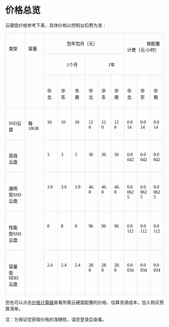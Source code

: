# 价格总览

云硬盘价格参考下表，具体价格以控制台扣费为准：

<table style="margin: 10px 0px 0px; color: rgb(51, 51, 51); font-family: Arial, sans-serif; font-size: 14px; overflow-x: auto;" class="confluenceTable" width="-152">
    <tbody>
        <tr class="firstRow">
            <td style="padding: 7px 10px; border: 1px solid rgb(221, 221, 221); vertical-align: top; white-space: pre-wrap;" class="confluenceTd" rowspan="3">
                <span style="color: rgb(0, 0, 0); font-family: 微软雅黑, &quot;Microsoft YaHei&quot;; font-size: 14px;">类型</span>
            </td>
            <td style="padding: 7px 10px; border: 1px solid rgb(221, 221, 221); vertical-align: top; white-space: pre-wrap;" class="confluenceTd" rowspan="3">
                <span style="color: rgb(0, 0, 0); font-family: 微软雅黑, &quot;Microsoft YaHei&quot;; font-size: 14px;">容量</span>
            </td>
            <td style="padding: 7px 10px; border: 1px solid rgb(221, 221, 221); vertical-align: top; white-space: pre-wrap;" class="confluenceTd" colspan="6">
                <span style="color: rgb(0, 0, 0); font-family: 微软雅黑, &quot;Microsoft YaHei&quot;; font-size: 14px;">包年包月（元）</span>
            </td>
            <td style="padding: 7px 10px; border: 1px solid rgb(221, 221, 221); vertical-align: top; white-space: pre-wrap; word-break: break-all;" class="confluenceTd" rowspan="2" colspan="3">
                <span style="color: rgb(0, 0, 0); font-family: 微软雅黑, &quot;Microsoft YaHei&quot;; font-size: 14px;">按配置计费（元/小时）</span>
            </td>
        </tr>
        <tr>
            <td style="padding: 7px 10px; border: 1px solid rgb(221, 221, 221); vertical-align: top; white-space: pre-wrap;" class="confluenceTd" colspan="3">
                <span style="color: rgb(0, 0, 0); font-family: 微软雅黑, &quot;Microsoft YaHei&quot;; font-size: 14px;">1个月</span>
            </td>
            <td style="padding: 7px 10px; border: 1px solid rgb(221, 221, 221); vertical-align: top; white-space: pre-wrap;" class="confluenceTd" colspan="3">
                <span style="color: rgb(0, 0, 0); font-family: 微软雅黑, &quot;Microsoft YaHei&quot;; font-size: 14px;">1年</span>
            </td>
        </tr>
        <tr>
            <td style="padding: 7px 10px; border: 1px solid rgb(221, 221, 221); vertical-align: top; white-space: pre-wrap;" class="confluenceTd">
                <span style="color: rgb(0, 0, 0); font-family: 微软雅黑, &quot;Microsoft YaHei&quot;; font-size: 14px;">华北</span>
            </td>
            <td style="padding: 7px 10px; border: 1px solid rgb(221, 221, 221); vertical-align: top; white-space: pre-wrap;" class="confluenceTd">
                <span style="color: rgb(0, 0, 0); font-family: 微软雅黑, &quot;Microsoft YaHei&quot;; font-size: 14px;">华东</span>
            </td>
            <td style="padding: 7px 10px; border: 1px solid rgb(221, 221, 221); vertical-align: top; white-space: pre-wrap;" class="confluenceTd">
                <span style="color: rgb(0, 0, 0); font-family: 微软雅黑, &quot;Microsoft YaHei&quot;; font-size: 14px;">华南</span>
            </td>
            <td style="padding: 7px 10px; border: 1px solid rgb(221, 221, 221); vertical-align: top; white-space: pre-wrap;" class="confluenceTd">
                <span style="color: rgb(0, 0, 0); font-family: 微软雅黑, &quot;Microsoft YaHei&quot;; font-size: 14px;">华北</span>
            </td>
            <td style="padding: 7px 10px; border: 1px solid rgb(221, 221, 221); vertical-align: top; white-space: pre-wrap;" class="confluenceTd">
                <span style="color: rgb(0, 0, 0); font-family: 微软雅黑, &quot;Microsoft YaHei&quot;; font-size: 14px;">华东</span>
            </td>
            <td style="padding: 7px 10px; border: 1px solid rgb(221, 221, 221); vertical-align: top; white-space: pre-wrap;" class="confluenceTd">
                <span style="color: rgb(0, 0, 0); font-family: 微软雅黑, &quot;Microsoft YaHei&quot;; font-size: 14px;">华南</span>
            </td>
            <td style="padding: 7px 10px; border: 1px solid rgb(221, 221, 221); vertical-align: top; white-space: pre-wrap;" class="confluenceTd">
                <span style="color: rgb(0, 0, 0); font-family: 微软雅黑, &quot;Microsoft YaHei&quot;; font-size: 14px;">华北</span>
            </td>
            <td style="padding: 7px 10px; border: 1px solid rgb(221, 221, 221); vertical-align: top; white-space: pre-wrap;" class="confluenceTd">
                <span style="color: rgb(0, 0, 0); font-family: 微软雅黑, &quot;Microsoft YaHei&quot;; font-size: 14px;">华东</span>
            </td>
            <td style="padding: 7px 10px; border: 1px solid rgb(221, 221, 221); vertical-align: top; white-space: pre-wrap;" class="confluenceTd">
                <span style="color: rgb(0, 0, 0); font-family: 微软雅黑, &quot;Microsoft YaHei&quot;; font-size: 14px;">华南</span>
            </td>
        </tr>
        <tr>
            <td style="padding: 7px 10px; border: 1px solid rgb(221, 221, 221); vertical-align: top; white-space: pre-wrap;" class="confluenceTd">
                <span style="color: rgb(0, 0, 0); font-family: 微软雅黑, &quot;Microsoft YaHei&quot;; font-size: 14px;">SSD云盘</span>
            </td>
            <td style="padding: 7px 10px; border: 1px solid rgb(221, 221, 221); vertical-align: top; white-space: pre-wrap;" class="confluenceTd" rowspan="5">
                <span style="color: rgb(0, 0, 0); font-family: 微软雅黑, &quot;Microsoft YaHei&quot;; font-size: 14px;">每10GB</span>
            </td>
            <td style="padding: 7px 10px; border: 1px solid rgb(221, 221, 221); vertical-align: top; white-space: pre-wrap;" class="confluenceTd">
                <span style="color: rgb(0, 0, 0); font-family: 微软雅黑, &quot;Microsoft YaHei&quot;; font-size: 14px;">10</span>
            </td>
            <td style="padding: 7px 10px; border: 1px solid rgb(221, 221, 221); vertical-align: top; white-space: pre-wrap;" class="confluenceTd">
                <span style="color: rgb(0, 0, 0); font-family: 微软雅黑, &quot;Microsoft YaHei&quot;; font-size: 14px;">10</span>
            </td>
            <td style="padding: 7px 10px; border: 1px solid rgb(221, 221, 221); vertical-align: top; white-space: pre-wrap;" class="confluenceTd">
                <span style="color: rgb(0, 0, 0); font-family: 微软雅黑, &quot;Microsoft YaHei&quot;; font-size: 14px;">10</span>
            </td>
            <td style="padding: 7px 10px; border: 1px solid rgb(221, 221, 221); vertical-align: top; white-space: pre-wrap; word-break: break-all;" class="confluenceTd">
                <span style="color: rgb(0, 0, 0); font-family: 微软雅黑, &quot;Microsoft YaHei&quot;; font-size: 14px;">120</span>
            </td>
            <td style="padding: 7px 10px; border: 1px solid rgb(221, 221, 221); vertical-align: top; white-space: pre-wrap; word-break: break-all;" class="confluenceTd">
                <span style="color: rgb(0, 0, 0); font-family: 微软雅黑, &quot;Microsoft YaHei&quot;; font-size: 14px;">120</span>
            </td>
            <td style="padding: 7px 10px; border: 1px solid rgb(221, 221, 221); vertical-align: top; white-space: pre-wrap; word-break: break-all;" class="confluenceTd">
                <span style="color: rgb(0, 0, 0); font-family: 微软雅黑, &quot;Microsoft YaHei&quot;; font-size: 14px;">120</span>
            </td>
            <td style="padding: 7px 10px; border: 1px solid rgb(221, 221, 221); vertical-align: top; white-space: pre-wrap; word-break: break-all;" class="confluenceTd">
                <span style="color: rgb(0, 0, 0); font-family: 微软雅黑, &quot;Microsoft YaHei&quot;; font-size: 14px;">0.014</span>
            </td>
            <td style="padding: 7px 10px; border: 1px solid rgb(221, 221, 221); vertical-align: top; white-space: pre-wrap; word-break: break-all;" class="confluenceTd">
                <span style="color: rgb(0, 0, 0); font-family: 微软雅黑, &quot;Microsoft YaHei&quot;; font-size: 14px;">0.014</span>
            </td>
            <td style="padding: 7px 10px; border: 1px solid rgb(221, 221, 221); vertical-align: top; white-space: pre-wrap; word-break: break-all;" class="confluenceTd">
                <span style="color: rgb(0, 0, 0); font-family: 微软雅黑, &quot;Microsoft YaHei&quot;; font-size: 14px;">0.014</span>
            </td>
        </tr>
        <tr>
            <td style="padding: 7px 10px; border: 1px solid rgb(221, 221, 221); vertical-align: top; white-space: pre-wrap;" class="confluenceTd">
                <span style="color: rgb(0, 0, 0); font-family: 微软雅黑, &quot;Microsoft YaHei&quot;; font-size: 14px;">高效云盘</span>
            </td>
            <td style="padding: 7px 10px; border: 1px solid rgb(221, 221, 221); vertical-align: top; white-space: pre-wrap;" class="confluenceTd">
                <span style="color: rgb(0, 0, 0); font-family: 微软雅黑, &quot;Microsoft YaHei&quot;; font-size: 14px;">3</span>
            </td>
            <td style="padding: 7px 10px; border: 1px solid rgb(221, 221, 221); vertical-align: top; white-space: pre-wrap;" class="confluenceTd">
                <span style="color: rgb(0, 0, 0); font-family: 微软雅黑, &quot;Microsoft YaHei&quot;; font-size: 14px;">3</span>
            </td>
            <td style="padding: 7px 10px; border: 1px solid rgb(221, 221, 221); vertical-align: top; white-space: pre-wrap;" class="confluenceTd">
                <span style="color: rgb(0, 0, 0); font-family: 微软雅黑, &quot;Microsoft YaHei&quot;; font-size: 14px;">3</span>
            </td>
            <td style="padding: 7px 10px; border: 1px solid rgb(221, 221, 221); vertical-align: top; white-space: pre-wrap; word-break: break-all;" class="confluenceTd">
                <span style="color: rgb(0, 0, 0); font-family: 微软雅黑, &quot;Microsoft YaHei&quot;; font-size: 14px;">36</span>
            </td>
            <td style="padding: 7px 10px; border: 1px solid rgb(221, 221, 221); vertical-align: top; white-space: pre-wrap; word-break: break-all;" class="confluenceTd">
                <span style="color: rgb(0, 0, 0); font-family: 微软雅黑, &quot;Microsoft YaHei&quot;; font-size: 14px;">36</span>
            </td>
            <td style="padding: 7px 10px; border: 1px solid rgb(221, 221, 221); vertical-align: top; white-space: pre-wrap; word-break: break-all;" class="confluenceTd">
                <span style="color: rgb(0, 0, 0); font-family: 微软雅黑, &quot;Microsoft YaHei&quot;; font-size: 14px;">36</span>
            </td>
            <td style="padding: 7px 10px; border: 1px solid rgb(221, 221, 221); vertical-align: top; white-space: pre-wrap; word-break: break-all;" class="confluenceTd">
                <span style="color: rgb(0, 0, 0); font-family: 微软雅黑, &quot;Microsoft YaHei&quot;; font-size: 14px;">0.0042</span>
            </td>
            <td style="padding: 7px 10px; border: 1px solid rgb(221, 221, 221); vertical-align: top; white-space: pre-wrap; word-break: break-all;" class="confluenceTd">
                <span style="color: rgb(0, 0, 0); font-family: 微软雅黑, &quot;Microsoft YaHei&quot;; font-size: 14px;">0.0042</span>
            </td>
            <td style="padding: 7px 10px; border: 1px solid rgb(221, 221, 221); vertical-align: top; white-space: pre-wrap; word-break: break-all;" class="confluenceTd">
                <span style="color: rgb(0, 0, 0); font-family: 微软雅黑, &quot;Microsoft YaHei&quot;; font-size: 14px;">0.0042</span>
            </td>
        <tr>
            <td style="padding: 7px 10px; border: 1px solid rgb(221, 221, 221); vertical-align: top; white-space: pre-wrap;" class="confluenceTd">
                <span style="color: rgb(0, 0, 0); font-family: 微软雅黑, &quot;Microsoft YaHei&quot;; font-size: 14px;"> 通用型SSD云盘 </span>
            </td>
            <td style="padding: 7px 10px; border: 1px solid rgb(221, 221, 221); vertical-align: top; white-space: pre-wrap;" class="confluenceTd">
                <span style="color: rgb(0, 0, 0); font-family: 微软雅黑, &quot;Microsoft YaHei&quot;; font-size: 14px;">3.9</span>
            </td>
            <td style="padding: 7px 10px; border: 1px solid rgb(221, 221, 221); vertical-align: top; white-space: pre-wrap;" class="confluenceTd">
                <span style="color: rgb(0, 0, 0); font-family: 微软雅黑, &quot;Microsoft YaHei&quot;; font-size: 14px;">3.9</span>
            </td>
            <td style="padding: 7px 10px; border: 1px solid rgb(221, 221, 221); vertical-align: top; white-space: pre-wrap;" class="confluenceTd">
                <span style="color: rgb(0, 0, 0); font-family: 微软雅黑, &quot;Microsoft YaHei&quot;; font-size: 14px;">3.9</span>
            </td>
            <td style="padding: 7px 10px; border: 1px solid rgb(221, 221, 221); vertical-align: top; white-space: pre-wrap; word-break: break-all;" class="confluenceTd">
                <span style="color: rgb(0, 0, 0); font-family: 微软雅黑, &quot;Microsoft YaHei&quot;; font-size: 14px;">46.8</span>
            </td>
            <td style="padding: 7px 10px; border: 1px solid rgb(221, 221, 221); vertical-align: top; white-space: pre-wrap; word-break: break-all;" class="confluenceTd">
                <span style="color: rgb(0, 0, 0); font-family: 微软雅黑, &quot;Microsoft YaHei&quot;; font-size: 14px;">46.8</span>
            </td>
            <td style="padding: 7px 10px; border: 1px solid rgb(221, 221, 221); vertical-align: top; white-space: pre-wrap; word-break: break-all;" class="confluenceTd">
                <span style="color: rgb(0, 0, 0); font-family: 微软雅黑, &quot;Microsoft YaHei&quot;; font-size: 14px;">46.8</span>
            </td>
            <td style="padding: 7px 10px; border: 1px solid rgb(221, 221, 221); vertical-align: top; white-space: pre-wrap; word-break: break-all;" class="confluenceTd">
                <span style="color: rgb(0, 0, 0); font-family: 微软雅黑, &quot;Microsoft YaHei&quot;; font-size: 14px;">0.00625</span>
            </td>
            <td style="padding: 7px 10px; border: 1px solid rgb(221, 221, 221); vertical-align: top; white-space: pre-wrap; word-break: break-all;" class="confluenceTd">
                <span style="color: rgb(0, 0, 0); font-family: 微软雅黑, &quot;Microsoft YaHei&quot;; font-size: 14px;">0.00625</span>
            </td>
            <td style="padding: 7px 10px; border: 1px solid rgb(221, 221, 221); vertical-align: top; white-space: pre-wrap; word-break: break-all;" class="confluenceTd">
                <span style="color: rgb(0, 0, 0); font-family: 微软雅黑, &quot;Microsoft YaHei&quot;; font-size: 14px;">0.00625</span>
            </td>
        </tr>
                <tr>
            <td style="padding: 7px 10px; border: 1px solid rgb(221, 221, 221); vertical-align: top; white-space: pre-wrap;" class="confluenceTd">
                <span style="color: rgb(0, 0, 0); font-family: 微软雅黑, &quot;Microsoft YaHei&quot;; font-size: 14px;"> 性能型SSD云盘 </span>
            </td>
            <td style="padding: 7px 10px; border: 1px solid rgb(221, 221, 221); vertical-align: top; white-space: pre-wrap;" class="confluenceTd">
                <span style="color: rgb(0, 0, 0); font-family: 微软雅黑, &quot;Microsoft YaHei&quot;; font-size: 14px;">8</span>
            </td>
            <td style="padding: 7px 10px; border: 1px solid rgb(221, 221, 221); vertical-align: top; white-space: pre-wrap;" class="confluenceTd">
                <span style="color: rgb(0, 0, 0); font-family: 微软雅黑, &quot;Microsoft YaHei&quot;; font-size: 14px;">8</span>
            </td>
            <td style="padding: 7px 10px; border: 1px solid rgb(221, 221, 221); vertical-align: top; white-space: pre-wrap;" class="confluenceTd">
                <span style="color: rgb(0, 0, 0); font-family: 微软雅黑, &quot;Microsoft YaHei&quot;; font-size: 14px;">8</span>
            </td>
            <td style="padding: 7px 10px; border: 1px solid rgb(221, 221, 221); vertical-align: top; white-space: pre-wrap; word-break: break-all;" class="confluenceTd">
                <span style="color: rgb(0, 0, 0); font-family: 微软雅黑, &quot;Microsoft YaHei&quot;; font-size: 14px;">96</span>
            </td>
            <td style="padding: 7px 10px; border: 1px solid rgb(221, 221, 221); vertical-align: top; white-space: pre-wrap; word-break: break-all;" class="confluenceTd">
                <span style="color: rgb(0, 0, 0); font-family: 微软雅黑, &quot;Microsoft YaHei&quot;; font-size: 14px;">96</span>
            </td>
            <td style="padding: 7px 10px; border: 1px solid rgb(221, 221, 221); vertical-align: top; white-space: pre-wrap; word-break: break-all;" class="confluenceTd">
                <span style="color: rgb(0, 0, 0); font-family: 微软雅黑, &quot;Microsoft YaHei&quot;; font-size: 14px;">96</span>
            </td>
            <td style="padding: 7px 10px; border: 1px solid rgb(221, 221, 221); vertical-align: top; white-space: pre-wrap; word-break: break-all;" class="confluenceTd">
                <span style="color: rgb(0, 0, 0); font-family: 微软雅黑, &quot;Microsoft YaHei&quot;; font-size: 14px;">0.0112</span>
            </td>
            <td style="padding: 7px 10px; border: 1px solid rgb(221, 221, 221); vertical-align: top; white-space: pre-wrap; word-break: break-all;" class="confluenceTd">
                <span style="color: rgb(0, 0, 0); font-family: 微软雅黑, &quot;Microsoft YaHei&quot;; font-size: 14px;">0.0112</span>
            </td>
            <td style="padding: 7px 10px; border: 1px solid rgb(221, 221, 221); vertical-align: top; white-space: pre-wrap; word-break: break-all;" class="confluenceTd">
                <span style="color: rgb(0, 0, 0); font-family: 微软雅黑, &quot;Microsoft YaHei&quot;; font-size: 14px;">0.0112</span>
            </td>
        </tr>
       <tr>
            <td style="padding: 7px 10px; border: 1px solid rgb(221, 221, 221); vertical-align: top; white-space: pre-wrap;" class="confluenceTd">
                <span style="color: rgb(0, 0, 0); font-family: 微软雅黑, &quot;Microsoft YaHei&quot;; font-size: 14px;"> 容量型HDD云盘 </span>
            </td>
            <td style="padding: 7px 10px; border: 1px solid rgb(221, 221, 221); vertical-align: top; white-space: pre-wrap;" class="confluenceTd">
                <span style="color: rgb(0, 0, 0); font-family: 微软雅黑, &quot;Microsoft YaHei&quot;; font-size: 14px;">2.4</span>
            </td>
            <td style="padding: 7px 10px; border: 1px solid rgb(221, 221, 221); vertical-align: top; white-space: pre-wrap;" class="confluenceTd">
                <span style="color: rgb(0, 0, 0); font-family: 微软雅黑, &quot;Microsoft YaHei&quot;; font-size: 14px;">2.4</span>
            </td>
            <td style="padding: 7px 10px; border: 1px solid rgb(221, 221, 221); vertical-align: top; white-space: pre-wrap;" class="confluenceTd">
                <span style="color: rgb(0, 0, 0); font-family: 微软雅黑, &quot;Microsoft YaHei&quot;; font-size: 14px;">2.4</span>
            </td>
            <td style="padding: 7px 10px; border: 1px solid rgb(221, 221, 221); vertical-align: top; white-space: pre-wrap; word-break: break-all;" class="confluenceTd">
                <span style="color: rgb(0, 0, 0); font-family: 微软雅黑, &quot;Microsoft YaHei&quot;; font-size: 14px;">28.8</span>
            </td>
            <td style="padding: 7px 10px; border: 1px solid rgb(221, 221, 221); vertical-align: top; white-space: pre-wrap; word-break: break-all;" class="confluenceTd">
                <span style="color: rgb(0, 0, 0); font-family: 微软雅黑, &quot;Microsoft YaHei&quot;; font-size: 14px;">28.8</span>
            </td>
            <td style="padding: 7px 10px; border: 1px solid rgb(221, 221, 221); vertical-align: top; white-space: pre-wrap; word-break: break-all;" class="confluenceTd">
                <span style="color: rgb(0, 0, 0); font-family: 微软雅黑, &quot;Microsoft YaHei&quot;; font-size: 14px;">28.8</span>
            </td>
            <td style="padding: 7px 10px; border: 1px solid rgb(221, 221, 221); vertical-align: top; white-space: pre-wrap; word-break: break-all;" class="confluenceTd">
                <span style="color: rgb(0, 0, 0); font-family: 微软雅黑, &quot;Microsoft YaHei&quot;; font-size: 14px;">0.0034</span>
            </td>
            <td style="padding: 7px 10px; border: 1px solid rgb(221, 221, 221); vertical-align: top; white-space: pre-wrap; word-break: break-all;" class="confluenceTd">
                <span style="color: rgb(0, 0, 0); font-family: 微软雅黑, &quot;Microsoft YaHei&quot;; font-size: 14px;">0.0034</span>
            </td>
            <td style="padding: 7px 10px; border: 1px solid rgb(221, 221, 221); vertical-align: top; white-space: pre-wrap; word-break: break-all;" class="confluenceTd">
                <span style="color: rgb(0, 0, 0); font-family: 微软雅黑, &quot;Microsoft YaHei&quot;; font-size: 14px;">0.0034</span>
            </td>
        </tr>
        </tr>
    </tbody>
</table>

您也可以点击[价格计算器](https://www.jdcloud.com/cn/calculator/calDisk)查看所需云硬盘配置的价格，估算资源成本，加入购买预算清单。

注：为保证您获取价格的准确性，请您登录后查看。

